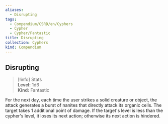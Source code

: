 ```yaml
---
aliases:
  - Disrupting
tags:
  - Compendium/CSRD/en/Cyphers
  - Cypher
  - Cypher/Fantastic
title: Disrupting
collection: Cyphers
kind: Compendium
---
```

## Disrupting  
>[!info] Stats  
> **Level:** 1d6  
> **Kind:** Fantastic
  
For the next day, each time the user strikes a solid creature or object, the attack generates a burst of nanites that directly attack its organic cells. The target takes 1 additional point of damage. If the target's level is less than the cypher's level, it loses its next action; otherwise its next action is hindered.